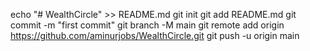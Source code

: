 echo "# WealthCircle" >> README.md
git init
git add README.md
git commit -m "first commit"
git branch -M main
git remote add origin https://github.com/aminurjobs/WealthCircle.git
git push -u origin main
